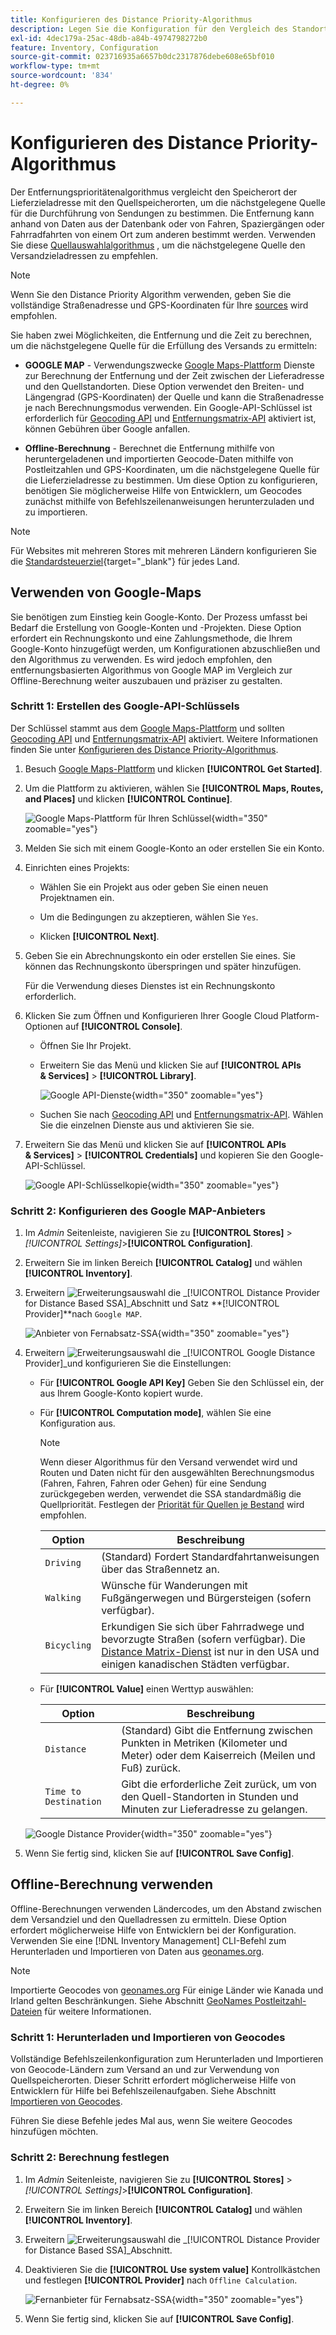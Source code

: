 ```yaml
---
title: Konfigurieren des Distance Priority-Algorithmus
description: Legen Sie die Konfiguration für den Vergleich des Standorts der Versandzieladresse mit den Quellspeicherorten fest, um die nächstgelegene Quelle für die Erfüllung von Sendungen zu bestimmen.
exl-id: 4dec179a-25ac-48db-a84b-4974798272b0
feature: Inventory, Configuration
source-git-commit: 023716935a6657b0dc2317876debe608e65bf010
workflow-type: tm+mt
source-wordcount: '834'
ht-degree: 0%

---
```


# Konfigurieren des Distance Priority-Algorithmus

Der Entfernungsprioritätenalgorithmus vergleicht den Speicherort der Lieferzieladresse mit den Quellspeicherorten, um die nächstgelegene Quelle für die Durchführung von Sendungen zu bestimmen. Die Entfernung kann anhand von Daten aus der Datenbank oder von Fahren, Spaziergängen oder Fahrradfahrten von einem Ort zum anderen bestimmt werden. Verwenden Sie diese [Quellauswahlalgorithmus](selection-reservations.md) , um die nächstgelegene Quelle den Versandzieladressen zu empfehlen.

>[!NOTE]
>
>Wenn Sie den Distance Priority Algorithm verwenden, geben Sie die vollständige Straßenadresse und GPS-Koordinaten für Ihre [sources](sources-add.md) wird empfohlen.

Sie haben zwei Möglichkeiten, die Entfernung und die Zeit zu berechnen, um die nächstgelegene Quelle für die Erfüllung des Versands zu ermitteln:

- **GOOGLE MAP** - Verwendungszwecke [Google Maps-Plattform][1] Dienste zur Berechnung der Entfernung und der Zeit zwischen der Lieferadresse und den Quellstandorten. Diese Option verwendet den Breiten- und Längengrad (GPS-Koordinaten) der Quelle und kann die Straßenadresse je nach Berechnungsmodus verwenden. Ein Google-API-Schlüssel ist erforderlich für [Geocoding API][2] und [Entfernungsmatrix-API][3] aktiviert ist, können Gebühren über Google anfallen.

- **Offline-Berechnung** - Berechnet die Entfernung mithilfe von heruntergeladenen und importierten Geocode-Daten mithilfe von Postleitzahlen und GPS-Koordinaten, um die nächstgelegene Quelle für die Lieferzieladresse zu bestimmen. Um diese Option zu konfigurieren, benötigen Sie möglicherweise Hilfe von Entwicklern, um Geocodes zunächst mithilfe von Befehlszeilenanweisungen herunterzuladen und zu importieren.

>[!NOTE]
>
>Für Websites mit mehreren Stores mit mehreren Ländern konfigurieren Sie die [Standardsteuerziel](../stores-purchase/tax-class.md#default-tax-destination){target="_blank"} für jedes Land.

## Verwenden von Google-Maps

Sie benötigen zum Einstieg kein Google-Konto. Der Prozess umfasst bei Bedarf die Erstellung von Google-Konten und -Projekten. Diese Option erfordert ein Rechnungskonto und eine Zahlungsmethode, die Ihrem Google-Konto hinzugefügt werden, um Konfigurationen abzuschließen und den Algorithmus zu verwenden.
Es wird jedoch empfohlen, den entfernungsbasierten Algorithmus von Google MAP im Vergleich zur Offline-Berechnung weiter auszubauen und präziser zu gestalten.

### Schritt 1: Erstellen des Google-API-Schlüssels

Der Schlüssel stammt aus dem [Google Maps-Plattform][1] und sollten [Geocoding API][2] und [Entfernungsmatrix-API][3] aktiviert. Weitere Informationen finden Sie unter [Konfigurieren des Distance Priority-Algorithmus](distance-priority-algorithm.md).

1. Besuch [Google Maps-Plattform][1] und klicken **[!UICONTROL Get Started]**.

1. Um die Plattform zu aktivieren, wählen Sie **[!UICONTROL Maps, Routes, and Places]** und klicken **[!UICONTROL Continue]**.

   ![Google Maps-Plattform für Ihren Schlüssel](assets/inventory-google-key1.png){width="350" zoomable="yes"}

1. Melden Sie sich mit einem Google-Konto an oder erstellen Sie ein Konto.

1. Einrichten eines Projekts:

   - Wählen Sie ein Projekt aus oder geben Sie einen neuen Projektnamen ein.

   - Um die Bedingungen zu akzeptieren, wählen Sie `Yes`.

   - Klicken **[!UICONTROL Next]**.

1. Geben Sie ein Abrechnungskonto ein oder erstellen Sie eines. Sie können das Rechnungskonto überspringen und später hinzufügen.

   Für die Verwendung dieses Dienstes ist ein Rechnungskonto erforderlich.

1. Klicken Sie zum Öffnen und Konfigurieren Ihrer Google Cloud Platform-Optionen auf **[!UICONTROL Console]**.

   - Öffnen Sie Ihr Projekt.

   - Erweitern Sie das Menü und klicken Sie auf **[!UICONTROL APIs & Services]** > **[!UICONTROL Library]**.

     ![Google API-Dienste](assets/inventory-google-key2.png){width="350" zoomable="yes"}

   - Suchen Sie nach [Geocoding API][2] und [Entfernungsmatrix-API][3]. Wählen Sie die einzelnen Dienste aus und aktivieren Sie sie.

1. Erweitern Sie das Menü und klicken Sie auf **[!UICONTROL APIs & Services]** > **[!UICONTROL Credentials]** und kopieren Sie den Google-API-Schlüssel.

   ![Google API-Schlüsselkopie](assets/inventory-google-key3.png){width="350" zoomable="yes"}

### Schritt 2: Konfigurieren des Google MAP-Anbieters

1. Im _Admin_ Seitenleiste, navigieren Sie zu **[!UICONTROL Stores]** > _[!UICONTROL Settings]_>**[!UICONTROL Configuration]**.

1. Erweitern Sie im linken Bereich **[!UICONTROL Catalog]** und wählen **[!UICONTROL Inventory]**.

1. Erweitern ![Erweiterungsauswahl](../assets/icon-display-expand.png) die _[!UICONTROL Distance Provider for Distance Based SSA]_Abschnitt und Satz **[!UICONTROL Provider]**nach `Google MAP`.

   ![Anbieter von Fernabsatz-SSA](assets/config-catalog-inventory-distance-provider.png){width="350" zoomable="yes"}

1. Erweitern ![Erweiterungsauswahl](../assets/icon-display-expand.png) die _[!UICONTROL Google Distance Provider]_und konfigurieren Sie die Einstellungen:

   - Für **[!UICONTROL Google API Key]** Geben Sie den Schlüssel ein, der aus Ihrem Google-Konto kopiert wurde.

   - Für **[!UICONTROL Computation mode]**, wählen Sie eine Konfiguration aus.

     >[!NOTE]
     >
     >Wenn dieser Algorithmus für den Versand verwendet wird und Routen und Daten nicht für den ausgewählten Berechnungsmodus (Fahren, Fahren, Fahren oder Gehen) für eine Sendung zurückgegeben werden, verwendet die SSA standardmäßig die Quellpriorität. Festlegen der [Priorität für Quellen je Bestand](stocks-prioritize-sources.md) wird empfohlen.

     | Option | Beschreibung |
     | ----- | ----- |
     | `Driving` | (Standard) Fordert Standardfahrtanweisungen über das Straßennetz an. |
     | `Walking` | Wünsche für Wanderungen mit Fußgängerwegen und Bürgersteigen (sofern verfügbar). |
     | `Bicycling` | Erkundigen Sie sich über Fahrradwege und bevorzugte Straßen (sofern verfügbar). Die [Distance Matrix-Dienst][4] ist nur in den USA und einigen kanadischen Städten verfügbar. |

   - Für **[!UICONTROL Value]** einen Werttyp auswählen:

     | Option | Beschreibung |
     | ----- | ----- |
     | `Distance` | (Standard) Gibt die Entfernung zwischen Punkten in Metriken (Kilometer und Meter) oder dem Kaiserreich (Meilen und Fuß) zurück. |
     | `Time to Destination` | Gibt die erforderliche Zeit zurück, um von den Quell-Standorten in Stunden und Minuten zur Lieferadresse zu gelangen. |

   ![Google Distance Provider](assets/config-catalog-inventory-distance-provider-settings.png){width="350" zoomable="yes"}

1. Wenn Sie fertig sind, klicken Sie auf **[!UICONTROL Save Config]**.

## Offline-Berechnung verwenden

Offline-Berechnungen verwenden Ländercodes, um den Abstand zwischen dem Versandziel und den Quelladressen zu ermitteln. Diese Option erfordert möglicherweise Hilfe von Entwicklern bei der Konfiguration. Verwenden Sie eine [!DNL Inventory Management] CLI-Befehl zum Herunterladen und Importieren von Daten aus [geonames.org][5].

>[!NOTE]
>
>Importierte Geocodes von [geonames.org][5] Für einige Länder wie Kanada und Irland gelten Beschränkungen. Siehe Abschnitt [GeoNames Postleitzahl-Dateien][6] für weitere Informationen.

### Schritt 1: Herunterladen und Importieren von Geocodes

Vollständige Befehlszeilenkonfiguration zum Herunterladen und Importieren von Geocode-Ländern zum Versand an und zur Verwendung von Quellspeicherorten. Dieser Schritt erfordert möglicherweise Hilfe von Entwicklern für Hilfe bei Befehlszeilenaufgaben. Siehe Abschnitt [Importieren von Geocodes](cli.md#import-geocodes).

Führen Sie diese Befehle jedes Mal aus, wenn Sie weitere Geocodes hinzufügen möchten.

### Schritt 2: Berechnung festlegen

1. Im _Admin_ Seitenleiste, navigieren Sie zu **[!UICONTROL Stores]** > _[!UICONTROL Settings]_>**[!UICONTROL Configuration]**.

1. Erweitern Sie im linken Bereich **[!UICONTROL Catalog]** und wählen **[!UICONTROL Inventory]**.

1. Erweitern ![Erweiterungsauswahl](../assets/icon-display-expand.png) die _[!UICONTROL Distance Provider for Distance Based SSA]_Abschnitt.

1. Deaktivieren Sie die **[!UICONTROL Use system value]** Kontrollkästchen und festlegen **[!UICONTROL Provider]** nach `Offline Calculation`.

   ![Fernanbieter für Fernabsatz-SSA](assets/inventory-distance-offline.png){width="350" zoomable="yes"}

1. Wenn Sie fertig sind, klicken Sie auf **[!UICONTROL Save Config]**.

[1]: https://cloud.google.com/maps-platform/
[2]: https://developers.google.com/maps/documentation/geocoding/start
[3]: https://developers.google.com/maps/documentation/distance-matrix/start
[4]: https://developers.google.com/maps/documentation/javascript/distancematrix#travel_modes
[5]: https://www.geonames.org/
[6]: https://download.geonames.org/export/zip/readme.txt
